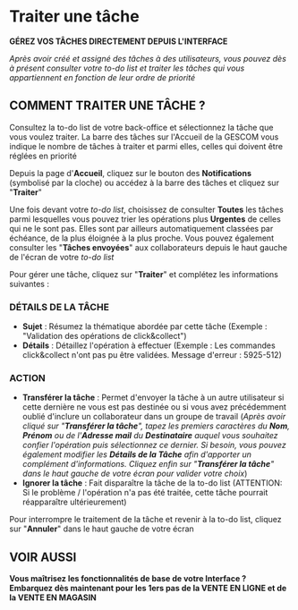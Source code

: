 # Traiter une tâche

**GÉREZ VOS TÂCHES DIRECTEMENT DEPUIS L'INTERFACE**

_Après avoir créé et assigné des tâches à des utilisateurs, vous pouvez dès à présent consulter votre to-do list et traiter les tâches qui vous appartiennent en fonction de leur ordre de priorité_

## COMMENT TRAITER UNE TÂCHE ?

Consultez la to-do list de votre back-office et sélectionnez la tâche que vous voulez traiter. La barre des tâches sur l'Accueil de la GESCOM vous indique le nombre de tâches à traiter et parmi elles, celles qui doivent être réglées en priorité

Depuis la page d'**Accueil**, cliquez sur le bouton des **Notifications** (symbolisé par la cloche) ou accédez à la barre des tâches et cliquez sur "**Traiter**" 

Une fois devant votre _to-do list_, choisissez de consulter **Toutes** les tâches parmi lesquelles vous pouvez trier les opérations plus **Urgentes** de celles qui ne le sont pas. Elles sont par ailleurs automatiquement classées par échéance, de la plus éloignée à la plus proche. Vous pouvez également consulter les "**Tâches envoyées**" aux collaborateurs depuis le haut gauche de l'écran de votre _to-do list_

Pour gérer une tâche, cliquez sur "**Traiter**" et complétez les informations suivantes : 

### DÉTAILS DE LA TÂCHE

* **Sujet** : Résumez la thématique abordée par cette tâche (Exemple : "Validation des opérations de click&collect")
* **Détails** : Détaillez l'opération à effectuer (Exemple : Les commandes click&collect n'ont pas pu être validées. Message d'erreur : 5925-512)

### ACTION

* **Transférer la tâche** : Permet d'envoyer la tâche à un autre utilisateur si cette dernière ne vous est pas destinée ou si vous avez précédemment oublié d'inclure un collaborateur dans un groupe de travail (_Après avoir cliqué sur "**Transférer la tâche**", tapez les premiers caractères du **Nom**, **Prénom** ou de l'**Adresse mail** du **Destinataire** auquel vous souhaitez confier l'opération puis sélectionnez ce dernier. Si besoin, vous pouvez également modifier les **Détails de la Tâche** afin d'apporter un complément d'informations. Cliquez enfin sur "**Transférer la tâche**" dans le haut gauche de votre écran pour valider votre choix_)
* **Ignorer la tâche** : Fait disparaître la tâche de la to-do list (ATTENTION: Si le problème / l'opération n'a pas été traitée, cette tâche pourrait réapparaître ultérieurement)

Pour interrompre le traitement de la tâche et revenir à la to-do list, cliquez sur "**Annuler**" dans le haut gauche de votre écran

## VOIR AUSSI

**Vous maîtrisez les fonctionnalités de base de votre Interface ? Embarquez dès maintenant pour les 1ers pas de la VENTE EN LIGNE et de la VENTE EN MAGASIN**